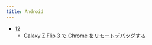```yaml
---
title: Android
---
```



- [12](//n/PGM/Android/12/index.md)
    - [Galaxy Z Flip 3 で Chrome をリモートデバッグする](/d/2022/04/27/Galaxy_Z_Flip_3_で_Chrome_をリモートデバッグする.md)




